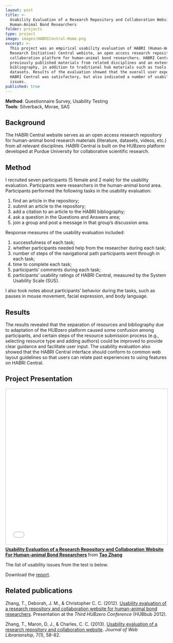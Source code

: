 ```yaml
---
layout: post
title: >-
  Usability Evaluation of a Research Repository and Collaboration Website for
  Human-Animal Bond Researchers
folder: projects
type: project
image: images/HABRICentral-Home.png
excerpt: >-
  This project was an empirical usability evaluation of HABRI (Human-Animal Bond
  Research Initiative) Central webiste, an open access research repository and
  collaboration platform for human-animal bond researchers. HABRI Central hosts
  previously published materials from related disciplines and an extensive
  bibliography, in addition to traditional hub materials such as tools and
  datasets. Results of the evaluation showed that the overall user experience of
  HABRI Central was satisfactory, but also indicated a number of usability
  issues.
published: true
---
```



**Method**: Questionnaire Survey, Usability Testing   
**Tools**: Silverback, Morae, SAS 


## Background  
The HABRI Central website serves as an open access research repository for human-animal bond research materials (literature, datasets, videos, etc.) from all relevant disciplines. HABRI Central is built on the HUBzero platform developed at Purdue University for collaborative scientific research.

## Method
I recruited seven participants (5 female and 2 male) for the usability evaluation. Participants were researchers in the human-animal bond area. Participants performed the following tasks in the usability evaluation: 

1. find an article in the repository;    
2. submit an article to the repository;  
3. add a citation to an article to the HABRI bibliography;  
4. ask a question in the Questions and Answers area; 
5. join a group and post a message in that group’s discussion area.   

Response measures of the usability evaluation included:
  
1. successfulness of each task;  
2. whether participants needed help from the researcher during each task;  
3. number of steps of the navigational path participants went through in each task;  
4. time to complete each task;  
5. participants’ comments during each task;  
6. participants’ usability ratings of HABRI Central, measured by the System Usability Scale (SUS).  

I also took notes about participants’ behavior during the tasks, such as pauses in mouse movement, facial expression, and body language.

## Results
The results revealed that the separation of resources and bibliography due to adaptation of the HUBzero platform caused some confusion among participants, and certain steps of the resource submission process (e.g., selecting resource type and adding authors) could be improved to provide clear guidance and facilitate user input. The usability evaluation also showed that the HABRI Central interface should conform to common web layout guidelines so that users can relate past experiences to using features on HABRI Central.

## Project Presentation
<iframe src="//www.slideshare.net/slideshow/embed_code/key/4IqdHynGYZjsO3" width="595" height="485" frameborder="0" marginwidth="0" marginheight="0" scrolling="no" style="border:1px solid #CCC; border-width:1px; margin-bottom:5px; max-width: 100%;" allowfullscreen> </iframe> <div style="margin-bottom:5px"> <strong> <a href="//www.slideshare.net/jimmie/usability-evaluation-of-a-research-repository-and-collaboration-website-for-humananimal-bond-researchers" title="Usability Evaluation of a Research Repository and Collaboration Website For Human-animal Bond Researchers" target="_blank">Usability Evaluation of a Research Repository and Collaboration Website For Human-animal Bond Researchers</a> </strong> from <strong><a href="//www.slideshare.net/jimmie" target="_blank">Tao Zhang</a></strong> </div>

The list of usability issues from the test is below.
<object data="http://jimmieego.github.io/projects/assets/HABRICentralUsabilityIssues.pdf" type="application/pdf" width="100%" height="600px">
</object>

Download the [report](/assets/HABRICentralUsabilityIssues.pdf). 

## Related publications  
Zhang, T., Deborah, J. M., & Christopher C. C. (2012). [Usability evaluation of a research repository and collaboration website for human-animal bond researchers](https://hubzero.org/resources/824). Presentation at the *Third HUBzero Conference* (HUBbub 2012).

Zhang, T., Maron, D. J., & Charles, C. C. (2013). [Usability evaluation of a research repository and collaboration website](http://www.tandfonline.com/doi/abs/10.1080/19322909.2013.739041#.VaG6QxNViko). *Journal of Web Librarianship*, 7(1), 58-82.